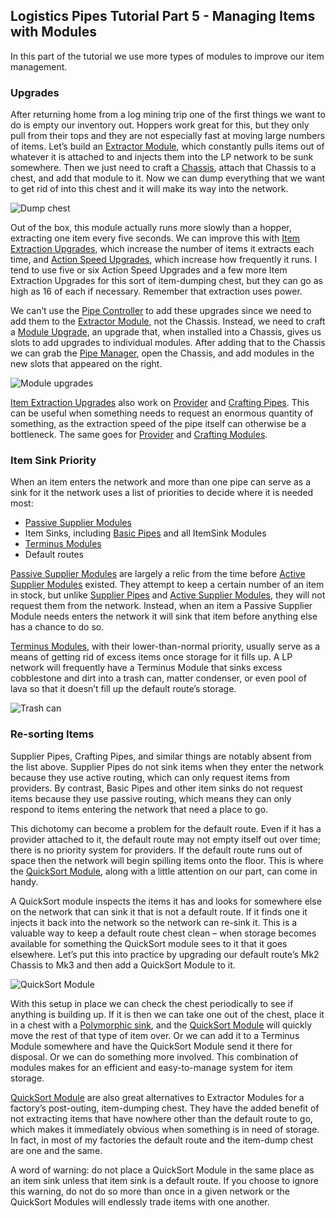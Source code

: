 <!---
title: Managing Items with Modules
icon: logisticspipes:module_blank
--->
## Logistics Pipes Tutorial Part 5 - Managing Items with Modules

In this part of the tutorial we use more types of modules to 
improve our item management.

### Upgrades

After returning home from a log mining trip one of the first 
things we want to do is empty our inventory out. Hoppers work great 
for this, but they only pull from their tops and they are not 
especially fast at moving large numbers of items. Let’s build 
an [Extractor Module](item://logisticspipes:module_extractor), 
which constantly pulls items out of whatever it is attached to and 
injects them into the LP network to be sunk somewhere. Then we just 
need to craft a [Chassis](item://logisticspipes:pipe_chassis_mk1), 
attach that Chassis to a chest, and add that module to it. Now we can 
dump everything that we want to get rid of into this chest and it will 
make its way into the network.

![Dump chest](image://05-01-dump-chest.png)

Out of the box, this module actually runs more slowly than 
a hopper, extracting one item every five seconds. We can 
improve this with [Item Extraction Upgrades](item://logisticspipes:upgrade_item_extraction), 
which increase the number of items it extracts each time, and [Action Speed 
Upgrades](item://logisticspipes:upgrade_action_speed), which 
increase how frequently it runs. I tend to 
use five or six Action Speed Upgrades and a few more Item 
Extraction Upgrades for this sort of item-dumping chest, but 
they can go as high as 16 of each if necessary. Remember that 
extraction uses power.

We can’t use the [Pipe Controller](item://logisticspipes:pipe_controller) to add these upgrades 
since we need to add them to the [Extractor Module](item://logisticspipes:module_extractor), not 
the Chassis. Instead, we need to craft a [Module Upgrade](item://logisticspipes:upgrade_module_upgrade), 
an upgrade that, when installed into a Chassis, gives 
us slots to add upgrades to individual modules. After 
adding that to the Chassis we can grab the [Pipe Manager](item://logisticspipes:pipe_manager), 
open the Chassis, and add modules in the new slots that 
appeared on the right.

![Module upgrades](image://05-01-dump-chest.png)

[Item Extraction Upgrades](item://logisticspipes:upgrade_item_extraction) also work on [Provider](item://logisticspipes:pipe_crafting) and [Crafting 
Pipes](item://logisticspipes:pipe_crafting). This can be useful when something needs to request 
an enormous quantity of something, as the extraction speed 
of the pipe itself can otherwise be a bottleneck. The same 
goes for [Provider](item://logisticspipes:module_provider) and [Crafting Modules](item://logisticspipes:module_crafter).

### Item Sink Priority

When an item enters the network and more than one pipe 
can serve as a sink for it the network uses a list of 
priorities to decide where it is needed most:

- [Passive Supplier Modules](item://logisticspipes:module_passive_supplier)
- Item Sinks, including [Basic Pipes](item://logisticspipes:pipe_basic) and all ItemSink Modules
- [Terminus Modules](item://logisticspipes:module_terminus)
- Default routes

[Passive Supplier Modules](item://logisticspipes:module_passive_supplier) are largely a relic from the 
time before [Active Supplier Modules](item://logisticspipes:module_active_supplier) existed. They attempt 
to keep a certain number of an item in stock, but unlike 
[Supplier Pipes](item://logisticspipes:pipe_supplier) and [Active Supplier Modules](item://logisticspipes:module_active_supplier), they will not 
request them from the network. Instead, when an item a 
Passive Supplier Module needs enters the network it will 
sink that item before anything else has a chance to do so.

[Terminus Modules](item://logisticspipes:module_terminus), with their lower-than-normal priority, 
usually serve as a means of getting rid of excess items 
once storage for it fills up. A LP network will frequently 
have a Terminus Module that sinks excess cobblestone and 
dirt into a trash can, matter condenser, or even pool of 
lava so that it doesn’t fill up the default route’s storage.

![Trash can](image://05-01-dump-chest.png)

### Re-sorting Items

Supplier Pipes, Crafting Pipes, and similar things are 
notably absent from the list above. Supplier Pipes do not 
sink items when they enter the network because they use 
active routing, which can only request items from providers. 
By contrast, Basic Pipes and other item sinks do not request 
items because they use passive routing, which means they can 
only respond to items entering the network that need a place 
to go.

This dichotomy can become a problem for the default route. 
Even if it has a provider attached to it, the default route 
may not empty itself out over time; there is no priority 
system for providers. If the default route runs out of space 
then the network will begin spilling items onto the floor. 
This is where the [QuickSort Module](item://logisticspipes:module_quick_sort), along with a little 
attention on our part, can come in handy.

A QuickSort module inspects the items it has and looks for 
somewhere else on the network that can sink it that is not a 
default route. If it finds one it injects it back into the 
network so the network can re-sink it. This is a valuable way 
to keep a default route chest clean – when storage becomes 
available for something the QuickSort module sees to it that 
it goes elsewhere. Let’s put this into practice by upgrading 
our default route’s Mk2 Chassis to Mk3 and then add a 
QuickSort Module to it.

![QuickSort Module](image://05-01-dump-chest.png)

With this setup in place we can check the chest periodically 
to see if anything is building up. If it is then we can take 
one out of the chest, place it in a chest with a [Polymorphic 
sink](item://logisticspipes:module_item_sink_polymorphic), and the [QuickSort Module](item://logisticspipes:module_quick_sort) will quickly move the rest of 
that type of item over. Or we can add it to a Terminus Module 
somewhere and have the QuickSort Module send it there for 
disposal. Or we can do something more involved. This combination 
of modules makes for an efficient and easy-to-manage system 
for item storage.

[QuickSort Module](item://logisticspipes:module_quick_sort) are also great alternatives to Extractor Modules 
for a factory’s post-outing, item-dumping chest. They have the 
added benefit of not extracting items that have nowhere other 
than the default route to go, which makes it immediately obvious 
when something is in need of storage. In fact, in most of my 
factories the default route and the item-dump chest are one and 
the same.

A word of warning: do not place a QuickSort Module in the same 
place as an item sink unless that item sink is a default route. 
If you choose to ignore this warning, do not do so more than 
once in a given network or the QuickSort Modules will endlessly 
trade items with one another.
